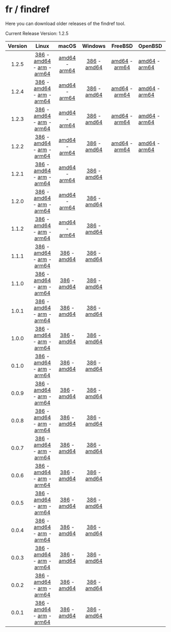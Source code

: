 # fr / findref



Here you can download older releases of the findref tool.

Current Release Version: 1.2.5

| Version | Linux | macOS | Windows | FreeBSD | OpenBSD |
|:-------:|:-----:|:-----:|:-------:|:-------:|:--------|
| 1.2.5 | [386](https://raw.githubusercontent.com/FreedomBen/findref-bin/master/1.2.5/linux/386/findref.zip) - [amd64](https://raw.githubusercontent.com/FreedomBen/findref-bin/master/1.2.5/linux/amd64/findref.zip) - [arm](https://raw.githubusercontent.com/FreedomBen/findref-bin/master/1.2.5/linux/arm/findref.zip) - [arm64](https://raw.githubusercontent.com/FreedomBen/findref-bin/master/1.2.5/linux/arm64/findref.zip) | [amd64](https://raw.githubusercontent.com/FreedomBen/findref-bin/master/1.2.5/darwin/amd64/findref.zip) - [arm64](https://raw.githubusercontent.com/FreedomBen/findref-bin/master/1.2.5/darwin/arm64/findref.zip) | [386](https://raw.githubusercontent.com/FreedomBen/findref-bin/master/1.2.5/windows/386/findref.zip) - [amd64](https://raw.githubusercontent.com/FreedomBen/findref-bin/master/1.2.5/windows/amd64/findref.zip) | [amd64](https://raw.githubusercontent.com/FreedomBen/findref-bin/master/1.2.5/freebsd/amd64/findref.zip) - [arm64](https://raw.githubusercontent.com/FreedomBen/findref-bin/master/1.2.5/freebsd/arm64/findref.zip) | [amd64](https://raw.githubusercontent.com/FreedomBen/findref-bin/master/1.2.5/openbsd/amd64/findref.zip) - [arm64](https://raw.githubusercontent.com/FreedomBen/findref-bin/master/1.2.5/openbsd/arm64/findref.zip) |
| 1.2.4 | [386](https://raw.githubusercontent.com/FreedomBen/findref-bin/master/1.2.4/linux/386/findref.zip) - [amd64](https://raw.githubusercontent.com/FreedomBen/findref-bin/master/1.2.4/linux/amd64/findref.zip) - [arm](https://raw.githubusercontent.com/FreedomBen/findref-bin/master/1.2.4/linux/arm/findref.zip) - [arm64](https://raw.githubusercontent.com/FreedomBen/findref-bin/master/1.2.4/linux/arm64/findref.zip) | [amd64](https://raw.githubusercontent.com/FreedomBen/findref-bin/master/1.2.4/darwin/amd64/findref.zip) - [arm64](https://raw.githubusercontent.com/FreedomBen/findref-bin/master/1.2.4/darwin/arm64/findref.zip) | [386](https://raw.githubusercontent.com/FreedomBen/findref-bin/master/1.2.4/windows/386/findref.zip) - [amd64](https://raw.githubusercontent.com/FreedomBen/findref-bin/master/1.2.4/windows/amd64/findref.zip) | [amd64](https://raw.githubusercontent.com/FreedomBen/findref-bin/master/1.2.4/freebsd/amd64/findref.zip) - [arm64](https://raw.githubusercontent.com/FreedomBen/findref-bin/master/1.2.4/freebsd/arm64/findref.zip) | [amd64](https://raw.githubusercontent.com/FreedomBen/findref-bin/master/1.2.4/openbsd/amd64/findref.zip) - [arm64](https://raw.githubusercontent.com/FreedomBen/findref-bin/master/1.2.4/openbsd/arm64/findref.zip) |
| 1.2.3 | [386](https://raw.githubusercontent.com/FreedomBen/findref-bin/master/1.2.3/linux/386/findref.zip) - [amd64](https://raw.githubusercontent.com/FreedomBen/findref-bin/master/1.2.3/linux/amd64/findref.zip) - [arm](https://raw.githubusercontent.com/FreedomBen/findref-bin/master/1.2.3/linux/arm/findref.zip) - [arm64](https://raw.githubusercontent.com/FreedomBen/findref-bin/master/1.2.3/linux/arm64/findref.zip) | [amd64](https://raw.githubusercontent.com/FreedomBen/findref-bin/master/1.2.3/darwin/amd64/findref.zip) - [arm64](https://raw.githubusercontent.com/FreedomBen/findref-bin/master/1.2.3/darwin/arm64/findref.zip) | [386](https://raw.githubusercontent.com/FreedomBen/findref-bin/master/1.2.3/windows/386/findref.zip) - [amd64](https://raw.githubusercontent.com/FreedomBen/findref-bin/master/1.2.3/windows/amd64/findref.zip) | [amd64](https://raw.githubusercontent.com/FreedomBen/findref-bin/master/1.2.3/freebsd/amd64/findref.zip) - [arm64](https://raw.githubusercontent.com/FreedomBen/findref-bin/master/1.2.3/freebsd/arm64/findref.zip) | [amd64](https://raw.githubusercontent.com/FreedomBen/findref-bin/master/1.2.3/openbsd/amd64/findref.zip) - [arm64](https://raw.githubusercontent.com/FreedomBen/findref-bin/master/1.2.3/openbsd/arm64/findref.zip) |
| 1.2.2 | [386](https://raw.githubusercontent.com/FreedomBen/findref-bin/master/1.2.2/linux/386/findref.zip) - [amd64](https://raw.githubusercontent.com/FreedomBen/findref-bin/master/1.2.2/linux/amd64/findref.zip) - [arm](https://raw.githubusercontent.com/FreedomBen/findref-bin/master/1.2.2/linux/arm/findref.zip) - [arm64](https://raw.githubusercontent.com/FreedomBen/findref-bin/master/1.2.2/linux/arm64/findref.zip) | [amd64](https://raw.githubusercontent.com/FreedomBen/findref-bin/master/1.2.2/darwin/amd64/findref.zip) - [arm64](https://raw.githubusercontent.com/FreedomBen/findref-bin/master/1.2.2/darwin/arm64/findref.zip) | [386](https://raw.githubusercontent.com/FreedomBen/findref-bin/master/1.2.2/windows/386/findref.zip) - [amd64](https://raw.githubusercontent.com/FreedomBen/findref-bin/master/1.2.2/windows/amd64/findref.zip) | [amd64](https://raw.githubusercontent.com/FreedomBen/findref-bin/master/1.2.2/freebsd/amd64/findref.zip) - [arm64](https://raw.githubusercontent.com/FreedomBen/findref-bin/master/1.2.2/freebsd/arm64/findref.zip) | [amd64](https://raw.githubusercontent.com/FreedomBen/findref-bin/master/1.2.2/openbsd/amd64/findref.zip) - [arm64](https://raw.githubusercontent.com/FreedomBen/findref-bin/master/1.2.2/openbsd/arm64/findref.zip) |
| 1.2.1 | [386](https://raw.githubusercontent.com/FreedomBen/findref-bin/master/1.2.1/linux/386/findref.zip) - [amd64](https://raw.githubusercontent.com/FreedomBen/findref-bin/master/1.2.1/linux/amd64/findref.zip) - [arm](https://raw.githubusercontent.com/FreedomBen/findref-bin/master/1.2.1/linux/arm/findref.zip) - [arm64](https://raw.githubusercontent.com/FreedomBen/findref-bin/master/1.2.1/linux/arm64/findref.zip) | [amd64](https://raw.githubusercontent.com/FreedomBen/findref-bin/master/1.2.1/darwin/amd64/findref.zip) - [arm64](https://raw.githubusercontent.com/FreedomBen/findref-bin/master/1.2.1/darwin/arm64/findref.zip) | [386](https://raw.githubusercontent.com/FreedomBen/findref-bin/master/1.2.1/windows/386/findref.zip) - [amd64](https://raw.githubusercontent.com/FreedomBen/findref-bin/master/1.2.1/windows/amd64/findref.zip) |  |  |
| 1.2.0 | [386](https://raw.githubusercontent.com/FreedomBen/findref-bin/master/1.2.0/linux/386/findref.zip) - [amd64](https://raw.githubusercontent.com/FreedomBen/findref-bin/master/1.2.0/linux/amd64/findref.zip) - [arm](https://raw.githubusercontent.com/FreedomBen/findref-bin/master/1.2.0/linux/arm/findref.zip) - [arm64](https://raw.githubusercontent.com/FreedomBen/findref-bin/master/1.2.0/linux/arm64/findref.zip) | [amd64](https://raw.githubusercontent.com/FreedomBen/findref-bin/master/1.2.0/darwin/amd64/findref.zip) - [arm64](https://raw.githubusercontent.com/FreedomBen/findref-bin/master/1.2.0/darwin/arm64/findref.zip) | [386](https://raw.githubusercontent.com/FreedomBen/findref-bin/master/1.2.0/windows/386/findref.zip) - [amd64](https://raw.githubusercontent.com/FreedomBen/findref-bin/master/1.2.0/windows/amd64/findref.zip) |  |  |
| 1.1.2 | [386](https://raw.githubusercontent.com/FreedomBen/findref-bin/master/1.1.2/linux/386/findref.zip) - [amd64](https://raw.githubusercontent.com/FreedomBen/findref-bin/master/1.1.2/linux/amd64/findref.zip) - [arm](https://raw.githubusercontent.com/FreedomBen/findref-bin/master/1.1.2/linux/arm/findref.zip) - [arm64](https://raw.githubusercontent.com/FreedomBen/findref-bin/master/1.1.2/linux/arm64/findref.zip) | [amd64](https://raw.githubusercontent.com/FreedomBen/findref-bin/master/1.1.2/darwin/amd64/findref.zip) - [arm64](https://raw.githubusercontent.com/FreedomBen/findref-bin/master/1.1.2/darwin/arm64/findref.zip) | [386](https://raw.githubusercontent.com/FreedomBen/findref-bin/master/1.1.2/windows/386/findref.zip) - [amd64](https://raw.githubusercontent.com/FreedomBen/findref-bin/master/1.1.2/windows/amd64/findref.zip) |  |  |
| 1.1.1 | [386](https://raw.githubusercontent.com/FreedomBen/findref-bin/master/1.1.1/linux/386/findref.zip) - [amd64](https://raw.githubusercontent.com/FreedomBen/findref-bin/master/1.1.1/linux/amd64/findref.zip) - [arm](https://raw.githubusercontent.com/FreedomBen/findref-bin/master/1.1.1/linux/arm/findref.zip) - [arm64](https://raw.githubusercontent.com/FreedomBen/findref-bin/master/1.1.1/linux/arm64/findref.zip) | [386](https://raw.githubusercontent.com/FreedomBen/findref-bin/master/1.1.1/darwin/386/findref.zip) - [amd64](https://raw.githubusercontent.com/FreedomBen/findref-bin/master/1.1.1/darwin/amd64/findref.zip) | [386](https://raw.githubusercontent.com/FreedomBen/findref-bin/master/1.1.1/windows/386/findref.zip) - [amd64](https://raw.githubusercontent.com/FreedomBen/findref-bin/master/1.1.1/windows/amd64/findref.zip) |  |  |
| 1.1.0 | [386](https://raw.githubusercontent.com/FreedomBen/findref-bin/master/1.1.0/linux/386/findref.zip) - [amd64](https://raw.githubusercontent.com/FreedomBen/findref-bin/master/1.1.0/linux/amd64/findref.zip) - [arm](https://raw.githubusercontent.com/FreedomBen/findref-bin/master/1.1.0/linux/arm/findref.zip) - [arm64](https://raw.githubusercontent.com/FreedomBen/findref-bin/master/1.1.0/linux/arm64/findref.zip) | [386](https://raw.githubusercontent.com/FreedomBen/findref-bin/master/1.1.0/darwin/386/findref.zip) - [amd64](https://raw.githubusercontent.com/FreedomBen/findref-bin/master/1.1.0/darwin/amd64/findref.zip) | [386](https://raw.githubusercontent.com/FreedomBen/findref-bin/master/1.1.0/windows/386/findref.zip) - [amd64](https://raw.githubusercontent.com/FreedomBen/findref-bin/master/1.1.0/windows/amd64/findref.zip) |  |  |
| 1.0.1 | [386](https://raw.githubusercontent.com/FreedomBen/findref-bin/master/1.0.1/linux/386/findref.zip) - [amd64](https://raw.githubusercontent.com/FreedomBen/findref-bin/master/1.0.1/linux/amd64/findref.zip) - [arm](https://raw.githubusercontent.com/FreedomBen/findref-bin/master/1.0.1/linux/arm/findref.zip) - [arm64](https://raw.githubusercontent.com/FreedomBen/findref-bin/master/1.0.1/linux/arm64/findref.zip) | [386](https://raw.githubusercontent.com/FreedomBen/findref-bin/master/1.0.1/darwin/386/findref.zip) - [amd64](https://raw.githubusercontent.com/FreedomBen/findref-bin/master/1.0.1/darwin/amd64/findref.zip) | [386](https://raw.githubusercontent.com/FreedomBen/findref-bin/master/1.0.1/windows/386/findref.zip) - [amd64](https://raw.githubusercontent.com/FreedomBen/findref-bin/master/1.0.1/windows/amd64/findref.zip) |  |  |
| 1.0.0 | [386](https://raw.githubusercontent.com/FreedomBen/findref-bin/master/1.0.0/linux/386/findref.zip) - [amd64](https://raw.githubusercontent.com/FreedomBen/findref-bin/master/1.0.0/linux/amd64/findref.zip) - [arm](https://raw.githubusercontent.com/FreedomBen/findref-bin/master/1.0.0/linux/arm/findref.zip) - [arm64](https://raw.githubusercontent.com/FreedomBen/findref-bin/master/1.0.0/linux/arm64/findref.zip) | [386](https://raw.githubusercontent.com/FreedomBen/findref-bin/master/1.0.0/darwin/386/findref.zip) - [amd64](https://raw.githubusercontent.com/FreedomBen/findref-bin/master/1.0.0/darwin/amd64/findref.zip) | [386](https://raw.githubusercontent.com/FreedomBen/findref-bin/master/1.0.0/windows/386/findref.zip) - [amd64](https://raw.githubusercontent.com/FreedomBen/findref-bin/master/1.0.0/windows/amd64/findref.zip) |  |  |
| 0.1.0 | [386](https://raw.githubusercontent.com/FreedomBen/findref-bin/master/0.1.0/linux/386/findref.zip) - [amd64](https://raw.githubusercontent.com/FreedomBen/findref-bin/master/0.1.0/linux/amd64/findref.zip) - [arm](https://raw.githubusercontent.com/FreedomBen/findref-bin/master/0.1.0/linux/arm/findref.zip) - [arm64](https://raw.githubusercontent.com/FreedomBen/findref-bin/master/0.1.0/linux/arm64/findref.zip) | [386](https://raw.githubusercontent.com/FreedomBen/findref-bin/master/0.1.0/darwin/386/findref.zip) - [amd64](https://raw.githubusercontent.com/FreedomBen/findref-bin/master/0.1.0/darwin/amd64/findref.zip) | [386](https://raw.githubusercontent.com/FreedomBen/findref-bin/master/0.1.0/windows/386/findref.zip) - [amd64](https://raw.githubusercontent.com/FreedomBen/findref-bin/master/0.1.0/windows/amd64/findref.zip) |  |  |
| 0.0.9 | [386](https://raw.githubusercontent.com/FreedomBen/findref-bin/master/0.0.9/linux/386/findref.zip) - [amd64](https://raw.githubusercontent.com/FreedomBen/findref-bin/master/0.0.9/linux/amd64/findref.zip) - [arm](https://raw.githubusercontent.com/FreedomBen/findref-bin/master/0.0.9/linux/arm/findref.zip) - [arm64](https://raw.githubusercontent.com/FreedomBen/findref-bin/master/0.0.9/linux/arm64/findref.zip) | [386](https://raw.githubusercontent.com/FreedomBen/findref-bin/master/0.0.9/darwin/386/findref.zip) - [amd64](https://raw.githubusercontent.com/FreedomBen/findref-bin/master/0.0.9/darwin/amd64/findref.zip) | [386](https://raw.githubusercontent.com/FreedomBen/findref-bin/master/0.0.9/windows/386/findref.zip) - [amd64](https://raw.githubusercontent.com/FreedomBen/findref-bin/master/0.0.9/windows/amd64/findref.zip) |  |  |
| 0.0.8 | [386](https://raw.githubusercontent.com/FreedomBen/findref-bin/master/0.0.8/linux/386/findref.zip) - [amd64](https://raw.githubusercontent.com/FreedomBen/findref-bin/master/0.0.8/linux/amd64/findref.zip) - [arm](https://raw.githubusercontent.com/FreedomBen/findref-bin/master/0.0.8/linux/arm/findref.zip) - [arm64](https://raw.githubusercontent.com/FreedomBen/findref-bin/master/0.0.8/linux/arm64/findref.zip) | [386](https://raw.githubusercontent.com/FreedomBen/findref-bin/master/0.0.8/darwin/386/findref.zip) - [amd64](https://raw.githubusercontent.com/FreedomBen/findref-bin/master/0.0.8/darwin/amd64/findref.zip) | [386](https://raw.githubusercontent.com/FreedomBen/findref-bin/master/0.0.8/windows/386/findref.zip) - [amd64](https://raw.githubusercontent.com/FreedomBen/findref-bin/master/0.0.8/windows/amd64/findref.zip) |  |  |
| 0.0.7 | [386](https://raw.githubusercontent.com/FreedomBen/findref-bin/master/0.0.7/linux/386/findref.zip) - [amd64](https://raw.githubusercontent.com/FreedomBen/findref-bin/master/0.0.7/linux/amd64/findref.zip) - [arm](https://raw.githubusercontent.com/FreedomBen/findref-bin/master/0.0.7/linux/arm/findref.zip) - [arm64](https://raw.githubusercontent.com/FreedomBen/findref-bin/master/0.0.7/linux/arm64/findref.zip) | [386](https://raw.githubusercontent.com/FreedomBen/findref-bin/master/0.0.7/darwin/386/findref.zip) - [amd64](https://raw.githubusercontent.com/FreedomBen/findref-bin/master/0.0.7/darwin/amd64/findref.zip) | [386](https://raw.githubusercontent.com/FreedomBen/findref-bin/master/0.0.7/windows/386/findref.zip) - [amd64](https://raw.githubusercontent.com/FreedomBen/findref-bin/master/0.0.7/windows/amd64/findref.zip) |  |  |
| 0.0.6 | [386](https://raw.githubusercontent.com/FreedomBen/findref-bin/master/0.0.6/linux/386/findref.zip) - [amd64](https://raw.githubusercontent.com/FreedomBen/findref-bin/master/0.0.6/linux/amd64/findref.zip) - [arm](https://raw.githubusercontent.com/FreedomBen/findref-bin/master/0.0.6/linux/arm/findref.zip) - [arm64](https://raw.githubusercontent.com/FreedomBen/findref-bin/master/0.0.6/linux/arm64/findref.zip) | [386](https://raw.githubusercontent.com/FreedomBen/findref-bin/master/0.0.6/darwin/386/findref.zip) - [amd64](https://raw.githubusercontent.com/FreedomBen/findref-bin/master/0.0.6/darwin/amd64/findref.zip) | [386](https://raw.githubusercontent.com/FreedomBen/findref-bin/master/0.0.6/windows/386/findref.zip) - [amd64](https://raw.githubusercontent.com/FreedomBen/findref-bin/master/0.0.6/windows/amd64/findref.zip) |  |  |
| 0.0.5 | [386](https://raw.githubusercontent.com/FreedomBen/findref-bin/master/0.0.5/linux/386/findref.zip) - [amd64](https://raw.githubusercontent.com/FreedomBen/findref-bin/master/0.0.5/linux/amd64/findref.zip) - [arm](https://raw.githubusercontent.com/FreedomBen/findref-bin/master/0.0.5/linux/arm/findref.zip) - [arm64](https://raw.githubusercontent.com/FreedomBen/findref-bin/master/0.0.5/linux/arm64/findref.zip) | [386](https://raw.githubusercontent.com/FreedomBen/findref-bin/master/0.0.5/darwin/386/findref.zip) - [amd64](https://raw.githubusercontent.com/FreedomBen/findref-bin/master/0.0.5/darwin/amd64/findref.zip) | [386](https://raw.githubusercontent.com/FreedomBen/findref-bin/master/0.0.5/windows/386/findref.zip) - [amd64](https://raw.githubusercontent.com/FreedomBen/findref-bin/master/0.0.5/windows/amd64/findref.zip) |  |  |
| 0.0.4 | [386](https://raw.githubusercontent.com/FreedomBen/findref-bin/master/0.0.4/linux/386/findref.zip) - [amd64](https://raw.githubusercontent.com/FreedomBen/findref-bin/master/0.0.4/linux/amd64/findref.zip) - [arm](https://raw.githubusercontent.com/FreedomBen/findref-bin/master/0.0.4/linux/arm/findref.zip) - [arm64](https://raw.githubusercontent.com/FreedomBen/findref-bin/master/0.0.4/linux/arm64/findref.zip) | [386](https://raw.githubusercontent.com/FreedomBen/findref-bin/master/0.0.4/darwin/386/findref.zip) - [amd64](https://raw.githubusercontent.com/FreedomBen/findref-bin/master/0.0.4/darwin/amd64/findref.zip) | [386](https://raw.githubusercontent.com/FreedomBen/findref-bin/master/0.0.4/windows/386/findref.zip) - [amd64](https://raw.githubusercontent.com/FreedomBen/findref-bin/master/0.0.4/windows/amd64/findref.zip) |  |  |
| 0.0.3 | [386](https://raw.githubusercontent.com/FreedomBen/findref-bin/master/0.0.3/linux/386/findref.zip) - [amd64](https://raw.githubusercontent.com/FreedomBen/findref-bin/master/0.0.3/linux/amd64/findref.zip) - [arm](https://raw.githubusercontent.com/FreedomBen/findref-bin/master/0.0.3/linux/arm/findref.zip) - [arm64](https://raw.githubusercontent.com/FreedomBen/findref-bin/master/0.0.3/linux/arm64/findref.zip) | [386](https://raw.githubusercontent.com/FreedomBen/findref-bin/master/0.0.3/darwin/386/findref.zip) - [amd64](https://raw.githubusercontent.com/FreedomBen/findref-bin/master/0.0.3/darwin/amd64/findref.zip) | [386](https://raw.githubusercontent.com/FreedomBen/findref-bin/master/0.0.3/windows/386/findref.zip) - [amd64](https://raw.githubusercontent.com/FreedomBen/findref-bin/master/0.0.3/windows/amd64/findref.zip) |  |  |
| 0.0.2 | [386](https://raw.githubusercontent.com/FreedomBen/findref-bin/master/0.0.2/linux/386/findref.zip) - [amd64](https://raw.githubusercontent.com/FreedomBen/findref-bin/master/0.0.2/linux/amd64/findref.zip) - [arm](https://raw.githubusercontent.com/FreedomBen/findref-bin/master/0.0.2/linux/arm/findref.zip) - [arm64](https://raw.githubusercontent.com/FreedomBen/findref-bin/master/0.0.2/linux/arm64/findref.zip) | [386](https://raw.githubusercontent.com/FreedomBen/findref-bin/master/0.0.2/darwin/386/findref.zip) - [amd64](https://raw.githubusercontent.com/FreedomBen/findref-bin/master/0.0.2/darwin/amd64/findref.zip) | [386](https://raw.githubusercontent.com/FreedomBen/findref-bin/master/0.0.2/windows/386/findref.zip) - [amd64](https://raw.githubusercontent.com/FreedomBen/findref-bin/master/0.0.2/windows/amd64/findref.zip) |  |  |
| 0.0.1 | [386](https://raw.githubusercontent.com/FreedomBen/findref-bin/master/0.0.1/linux/386/findref.zip) - [amd64](https://raw.githubusercontent.com/FreedomBen/findref-bin/master/0.0.1/linux/amd64/findref.zip) - [arm](https://raw.githubusercontent.com/FreedomBen/findref-bin/master/0.0.1/linux/arm/findref.zip) - [arm64](https://raw.githubusercontent.com/FreedomBen/findref-bin/master/0.0.1/linux/arm64/findref.zip) | [386](https://raw.githubusercontent.com/FreedomBen/findref-bin/master/0.0.1/darwin/386/findref.zip) - [amd64](https://raw.githubusercontent.com/FreedomBen/findref-bin/master/0.0.1/darwin/amd64/findref.zip) | [386](https://raw.githubusercontent.com/FreedomBen/findref-bin/master/0.0.1/windows/386/findref.zip) - [amd64](https://raw.githubusercontent.com/FreedomBen/findref-bin/master/0.0.1/windows/amd64/findref.zip) |  |  |

